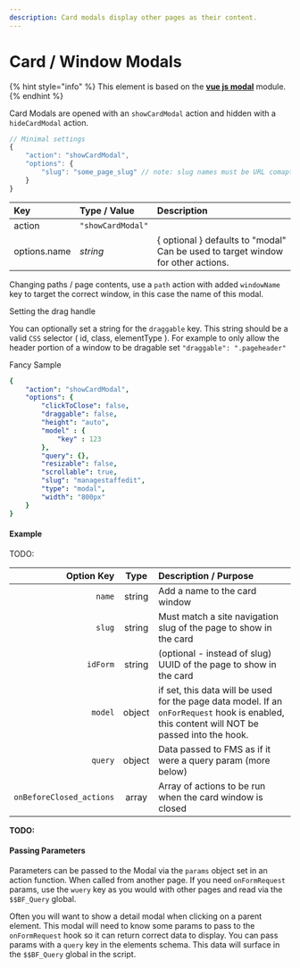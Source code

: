 ```yaml
---
description: Card modals display other pages as their content.
---
```


# Card / Window Modals

{% hint style="info" %}
This element is based on the [**vue js modal**](https://github.com/euvl/vue-js-modal#properties) module. 
{% endhint %}

Card Modals are opened with an `showCardModal` action and hidden with a `hideCardModal` action. 

```javascript
// Minimal settings
{
    "action": "showCardModal",
    "options": {
        "slug": "some_page_slug" // note: slug names must be URL comaptible
    }
}
```

| Key | Type / Value | Description |
| :--- | :--- | :--- |
| action | `"showCardModal"` |  |
| options.name | _string_ | { optional } defaults to "modal" Can be used to target window for other actions.  |

Changing paths / page contents, use a `path` action with added `windowName`  key to target the correct window, in this case the name of this modal. 

Setting the drag handle

You can optionally set a string for the `draggable` key. This string should be a valid `CSS` selector \( id, class, elementType \). For example to only allow the header portion of a window to be dragable set `"draggable": ".pageheader"` 

Fancy Sample

```yaml
{
    "action": "showCardModal",
    "options": {
        "clickToClose": false,
        "draggable": false,
        "height": "auto",
        "model" : {
            "key" : 123
        },
        "query": {},
        "resizable": false,
        "scrollable": true,
        "slug": "managestaffedit",
        "type": "modal",
        "width": "800px"
    }
}
```

#### Example

TODO:

| Option Key | Type | Description / Purpose |
| ---: | :---: | :--- |
| `name` | string | Add a name to the card window |
| `slug` | string | Must match a site navigation slug of the page to show in the card |
| `idForm` | string | \(optional - instead of slug\) UUID of the page to show in the card |
| `model` | object | if set, this data will be used for the page data model. If an `onForRequest` hook is enabled, this content will NOT be passed into the hook. |
| `query` | object | Data passed to FMS as if it were a query param \(more below\) |
| `onBeforeClosed_actions` | array | Array of actions to be run when the card window is closed |





**TODO:**

#### Passing Parameters

Parameters can be passed to the Modal via the `params` object set in an action function. When called from another page. If you need `onFormRequest` params, use the `wuery` key as you would with other pages and read via the `$$BF_Query` global.

Often you will want to show a detail modal when clicking on a parent element. This modal will need to know some params to pass to the `onFormRequest` hook so it can return correct data to display. You can pass params with a `query` key in the elements schema. This data will surface in the `$$BF_Query` global in the script.



